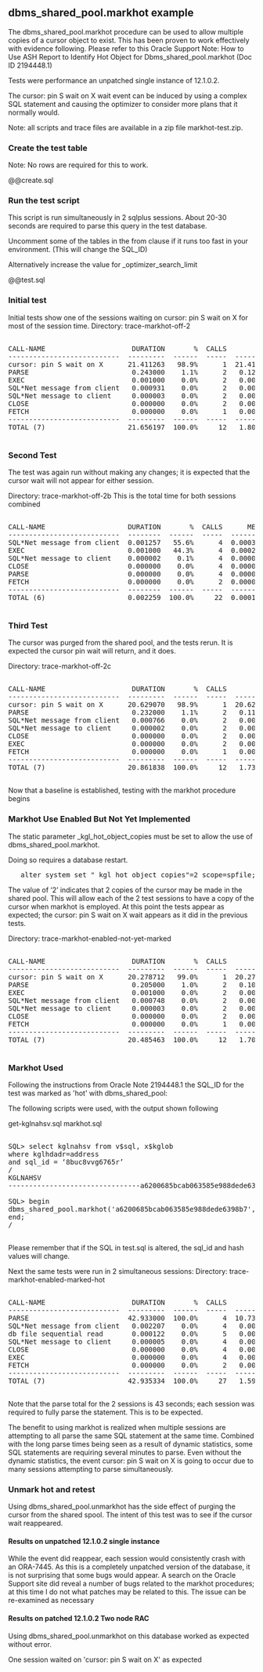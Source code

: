 
<h2>dbms_shared_pool.markhot example</h2>


The dbms_shared_pool.markhot procedure can be used to allow multiple copies of a cursor object to exist. 
This has been proven to work effectively with evidence following.
Please refer to this Oracle Support Note: How to Use ASH Report to Identify Hot Object for 
Dbms_shared_pool.markhot (Doc ID 2194448.1)

Tests were performance an unpatched single instance of 12.1.0.2.

The cursor: pin S wait on X wait event can be induced by using a complex SQL statement and causing the optimizer to consider more plans that it normally would.

Note: all scripts and trace files are available in a zip file markhot-test.zip.


<h3>Create the test table</h3>

Note: No rows are required for this to work.

@@create.sql

<h3>Run the test script</h3>

This script is run simultaneously in 2 sqlplus sessions. About 20-30 seconds are required to parse this query in the test database.

Uncomment some of the tables in the from clause if it runs too fast in your environment.
(This will change the SQL_ID)

Alternatively increase the value for _optimizer_search_limit

@@test.sql

<h3>Initial test</h3>

Initial tests show one of the sessions waiting on cursor: pin S wait on X for most of the session time.
Directory: trace-markhot-off-2

<pre>

CALL-NAME                     DURATION       %  CALLS       MEAN        MIN        MAX
---------------------------  ---------  ------  -----  ---------  ---------  ---------
cursor: pin S wait on X      21.411263   98.9%      1  21.411263  21.411263  21.411263
PARSE                         0.243000    1.1%      2   0.121500   0.000000   0.243000
EXEC                          0.001000    0.0%      2   0.000500   0.000000   0.001000
SQL*Net message from client   0.000931    0.0%      2   0.000465   0.000334   0.000597
SQL*Net message to client     0.000003    0.0%      2   0.000002   0.000001   0.000002
CLOSE                         0.000000    0.0%      2   0.000000   0.000000   0.000000
FETCH                         0.000000    0.0%      1   0.000000   0.000000   0.000000
---------------------------  ---------  ------  -----  ---------  ---------  ---------
TOTAL (7)                    21.656197  100.0%     12   1.804683   0.000000  21.411263

</pre>

<h3>Second Test</h3>

The test was again run without making any changes; it is expected that the cursor wait will not appear for either session.

Directory: trace-markhot-off-2b
This is the total time for both sessions combined

<pre>

CALL-NAME                    DURATION       %  CALLS      MEAN       MIN       MAX
---------------------------  --------  ------  -----  --------  --------  --------
SQL*Net message from client  0.001257   55.6%      4  0.000314  0.000160  0.000533
EXEC                         0.001000   44.3%      4  0.000250  0.000000  0.001000
SQL*Net message to client    0.000002    0.1%      4  0.000000  0.000000  0.000001
CLOSE                        0.000000    0.0%      4  0.000000  0.000000  0.000000
PARSE                        0.000000    0.0%      4  0.000000  0.000000  0.000000
FETCH                        0.000000    0.0%      2  0.000000  0.000000  0.000000
---------------------------  --------  ------  -----  --------  --------  --------
TOTAL (6)                    0.002259  100.0%     22  0.000103  0.000000  0.001000

</pre>


<h3>Third Test</h3>

The cursor was purged from the shared pool, and the tests rerun. It is expected the cursor pin wait will return, and it does.

Directory: trace-markhot-off-2c

<pre>

CALL-NAME                     DURATION       %  CALLS       MEAN        MIN        MAX
---------------------------  ---------  ------  -----  ---------  ---------  ---------
cursor: pin S wait on X      20.629070   98.9%      1  20.629070  20.629070  20.629070
PARSE                         0.232000    1.1%      2   0.116000   0.000000   0.232000
SQL*Net message from client   0.000766    0.0%      2   0.000383   0.000165   0.000601
SQL*Net message to client     0.000002    0.0%      2   0.000001   0.000001   0.000001
CLOSE                         0.000000    0.0%      2   0.000000   0.000000   0.000000
EXEC                          0.000000    0.0%      2   0.000000   0.000000   0.000000
FETCH                         0.000000    0.0%      1   0.000000   0.000000   0.000000
---------------------------  ---------  ------  -----  ---------  ---------  ---------
TOTAL (7)                    20.861838  100.0%     12   1.738486   0.000000  20.629070

</pre>

Now that a baseline is established, testing with the markhot procedure begins

<h3>Markhot Use Enabled But Not Yet Implemented</h3>

The static parameter _kgl_hot_object_copies must be set to allow the use of dbms_shared_pool.markhot. 

Doing so requires a database restart.

<pre>   alter system set "_kgl_hot_object_copies"=2 scope=spfile;</pre>

The value of ‘2’ indicates that 2 copies of the cursor may be made in the shared pool. This will allow each of 
the 2 test sessions to have a copy of the cursor when markhot is employed. At this point the tests appear as expected; the cursor: pin S wait on X wait appears as it did in the previous 
tests.

Directory: trace-markhot-enabled-not-yet-marked

<pre>

CALL-NAME                     DURATION       %  CALLS       MEAN        MIN        MAX
---------------------------  ---------  ------  -----  ---------  ---------  ---------
cursor: pin S wait on X      20.278712   99.0%      1  20.278712  20.278712  20.278712
PARSE                         0.205000    1.0%      2   0.102500   0.000000   0.205000
EXEC                          0.001000    0.0%      2   0.000500   0.000000   0.001000
SQL*Net message from client   0.000748    0.0%      2   0.000374   0.000181   0.000567
SQL*Net message to client     0.000003    0.0%      2   0.000002   0.000001   0.000002
CLOSE                         0.000000    0.0%      2   0.000000   0.000000   0.000000
FETCH                         0.000000    0.0%      1   0.000000   0.000000   0.000000
---------------------------  ---------  ------  -----  ---------  ---------  ---------
TOTAL (7)                    20.485463  100.0%     12   1.707122   0.000000  20.278712

</pre>


<h3>Markhot Used</h3>

Following the instructions from Oracle Note 2194448.1 the SQL_ID for the test was marked as 'hot' with dbms_shared_pool:

The following scripts were used, with the output shown following

 get-kglnahsv.sql
 markhot.sql

<pre>

SQL> select kglnahsv from v$sql, x$kglob
where kglhdadr=address
and sql_id = ‘8buc8vvg6765r’
/
KGLNAHSV
--------------------------------a6200685bcab063585e988dede6398b7

SQL> begin
dbms_shared_pool.markhot('a6200685bcab063585e988dede6398b7', 0);
end;
/

</pre>

Please remember that if the SQL in test.sql is altered, the sql_id and hash values will change.

Next the same tests were run in 2 simultaneous sessions:
Directory: trace-markhot-enabled-marked-hot

<pre>

CALL-NAME                     DURATION       %  CALLS       MEAN       MIN        MAX
---------------------------  ---------  ------  -----  ---------  --------  ---------
PARSE                        42.933000  100.0%      4  10.733250  0.000000  21.629000
SQL*Net message from client   0.002207    0.0%      4   0.000552  0.000189   0.001196
db file sequential read       0.000122    0.0%      5   0.000024  0.000016   0.000048
SQL*Net message to client     0.000005    0.0%      4   0.000001  0.000000   0.000002
CLOSE                         0.000000    0.0%      4   0.000000  0.000000   0.000000
EXEC                          0.000000    0.0%      4   0.000000  0.000000   0.000000
FETCH                         0.000000    0.0%      2   0.000000  0.000000   0.000000
---------------------------  ---------  ------  -----  ---------  --------  ---------
TOTAL (7)                    42.935334  100.0%     27   1.590198  0.000000  21.629000

</pre>

Note that the parse total for the 2 sessions is 43 seconds; each session was required to fully parse the 
statement. This is to be expected.

The benefit to using markhot is realized when multiple sessions are attempting to all parse the same SQL statement at 
the same time. Combined with the long parse times being seen as a result of dynamic statistics, some SQL 
statements are requiring several minutes to parse. Even without the dynamic statistics, the event cursor: pin S 
wait on X is going to occur due to many sessions attempting to parse simultaneously.

<h3>Unmark hot and retest</h3>

Using dbms_shared_pool.unmarkhot has the side effect of purging the cursor from the shared spool. The 
intent of this test was to see if the cursor wait reappeared.

<h4>Results on unpatched 12.1.0.2 single instance</h4>

While the event did reappear, each session would consistently crash with an ORA-7445. As this is a 
completely unpatched version of the database, it is not surprising that some bugs would appear. A search on 
the Oracle Support site did reveal a number of bugs related to the markhot procedures; at this time I do not 
what patches may be related to this. The issue can be re-examined as necessary

<h4>Results on patched 12.1.0.2 Two node RAC</h4>

Using dbms_shared_pool.unmarkhot on this database worked as expected without error.

One session waited on 'cursor: pin S wait on X' as expected




